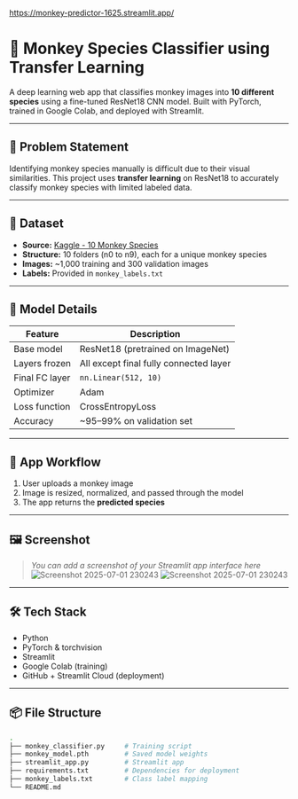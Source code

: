 https://monkey-predictor-1625.streamlit.app/

# 🐒 Monkey Species Classifier using Transfer Learning

A deep learning web app that classifies monkey images into **10 different species** using a fine-tuned ResNet18 CNN model. Built with PyTorch, trained in Google Colab, and deployed with Streamlit.

---

## 📌 Problem Statement

Identifying monkey species manually is difficult due to their visual similarities. This project uses **transfer learning** on ResNet18 to accurately classify monkey species with limited labeled data.

---

## 📁 Dataset

- **Source:** [Kaggle - 10 Monkey Species](https://www.kaggle.com/datasets/slothkong/10-monkey-species)
- **Structure:** 10 folders (n0 to n9), each for a unique monkey species
- **Images:** ~1,000 training and 300 validation images
- **Labels:** Provided in `monkey_labels.txt`

---

## 🧠 Model Details

| Feature | Description |
|--------|-------------|
| Base model | ResNet18 (pretrained on ImageNet) |
| Layers frozen | All except final fully connected layer |
| Final FC layer | `nn.Linear(512, 10)` |
| Optimizer | Adam |
| Loss function | CrossEntropyLoss |
| Accuracy | ~95–99% on validation set |

---

## 🚀 App Workflow

1. User uploads a monkey image
2. Image is resized, normalized, and passed through the model
3. The app returns the **predicted species**

---

## 🖼️ Screenshot

> _You can add a screenshot of your Streamlit app interface here_
![Screenshot 2025-07-01 230243](https://github.com/user-attachments/assets/3671c4f0-0ff2-425e-8b4b-a3c8642ec9a3)
![Screenshot 2025-07-01 230243](https://github.com/user-attachments/assets/08077d55-0fd3-45b1-b907-02b538ade121)



---

## 🛠️ Tech Stack

- Python
- PyTorch & torchvision
- Streamlit
- Google Colab (training)
- GitHub + Streamlit Cloud (deployment)

---

## 📦 File Structure

```bash
.
├── monkey_classifier.py     # Training script
├── monkey_model.pth         # Saved model weights
├── streamlit_app.py         # Streamlit app
├── requirements.txt         # Dependencies for deployment
├── monkey_labels.txt        # Class label mapping
└── README.md
